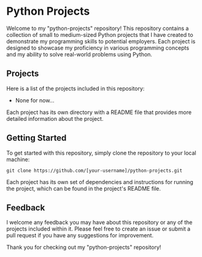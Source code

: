 # Python Projects

Welcome to my "python-projects" repository! This repository contains a collection of small to medium-sized Python projects that I have created to demonstrate my programming skills to potential employers. Each project is designed to showcase my proficiency in various programming concepts and my ability to solve real-world problems using Python.

## Projects

Here is a list of the projects included in this repository:

- None for now...

Each project has its own directory with a README file that provides more detailed information about the project.

## Getting Started

To get started with this repository, simply clone the repository to your local machine:

```git clone https://github.com/[your-username]/python-projects.git```


Each project has its own set of dependencies and instructions for running the project, which can be found in the project's README file.

## Feedback

I welcome any feedback you may have about this repository or any of the projects included within it. Please feel free to create an issue or submit a pull request if you have any suggestions for improvement.

Thank you for checking out my "python-projects" repository!

